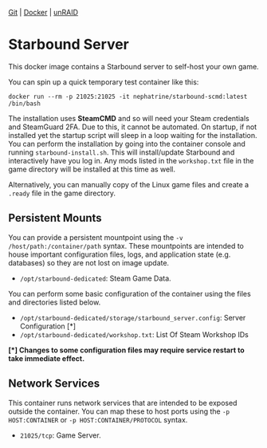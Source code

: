 [Git](https://code.nephatrine.net/NephNET/docker-starbound-scmd/src/branch/master) |
[Docker](https://hub.docker.com/r/nephatrine/starbound-scmd/) |
[unRAID](https://code.nephatrine.net/nephatrine/unraid-containers)

# Starbound Server

This docker image contains a Starbound server to self-host your own game.

You can spin up a quick temporary test container like this:

~~~
docker run --rm -p 21025:21025 -it nephatrine/starbound-scmd:latest /bin/bash
~~~

The installation uses **SteamCMD** and so will need your Steam credentials and
SteamGuard 2FA. Due to this, it cannot be automated. On startup, if not
installed yet the startup script will sleep in a loop waiting for the
installation. You can perform the installation by going into the container
console and running `starbound-install.sh`. This will install/update Starbound
and interactively have you log in. Any mods listed in the `workshop.txt` file
in the game directory will be installed at this time as well.

Alternatively, you can manually copy of the Linux game files and create a
`.ready` file in the game directory.

## Persistent Mounts

You can provide a persistent mountpoint using the ``-v /host/path:/container/path``
syntax. These mountpoints are intended to house important configuration files,
logs, and application state (e.g. databases) so they are not lost on image
update.

- ``/opt/starbound-dedicated``: Steam Game Data.

You can perform some basic configuration of the container using the files and
directories listed below.

- ``/opt/starbound-dedicated/storage/starbound_server.config``: Server Configuration [*]
- ``/opt/starbound-dedicated/workshop.txt``: List Of Steam Workshop IDs

**[*] Changes to some configuration files may require service restart to take
immediate effect.**

## Network Services

This container runs network services that are intended to be exposed outside
the container. You can map these to host ports using the ``-p HOST:CONTAINER``
or ``-p HOST:CONTAINER/PROTOCOL`` syntax.

- ``21025/tcp``: Game Server.
